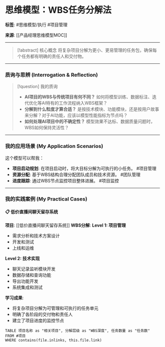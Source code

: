 # 思维模型：WBS任务分解法

**标签**: #思维模型/执行 #项目管理

**来源**: [[产品经理思维模型MOC]]

---

> [!abstract] 核心概念
> 将复杂项目分解为更小、更易管理的任务包，确保每个任务都有明确的责任人和交付物。

---

### 质询与思辨 (Interrogation & Reflection)

>[!question] 我的质询
>- **AI项目的WBS与传统项目有何不同？** 如何将模型训练、数据标注、迭代优化等AI特有的工作流程纳入WBS框架？
>- **分解到什么粒度才算合适？** 是按技术模块、功能模块，还是按用户故事来分解？对于AI功能，应该以模型性能指标为节点吗？
>- **如何处理AI项目中的不确定性？** 模型效果不达标、数据质量问题时，WBS如何保持灵活性？

---

### 我的应用场景 (My Application Scenarios)

这个模型可以帮我：
- **项目启动规划**: 在项目启动时，将大目标分解为可执行的小任务。 #项目管理
- **资源分配**: 基于WBS结构合理分配团队成员和技术资源。 #团队管理
- **进度跟踪**: 通过WBS节点监控项目整体进展。 #项目监控

---

### 我的实践案例 (My Practical Cases)

#### 📋 低价直播间聊天留存系统
**项目**: [[低价直播间聊天留存系统]]
**WBS分解**:
**Level 1: 项目管理**
- 需求分析和技术方案设计
- 开发和测试
- 上线和运维

**Level 2: 技术实现**
- 聊天记录监听模块开发
- 数据存储和查询功能
- 导出功能开发
- 系统集成和测试

**学习成果**: 
- 将复杂项目分解为可管理和可执行的任务单元
- 明确了各阶段的交付物和责任人
- 建立了项目进度的监控节点

```dataview
TABLE 项目名称 as "相关项目", 分解层级 as "WBS深度", 任务数量 as "任务数"
FROM #项目 
WHERE contains(file.inlinks, this.file.link)
```
